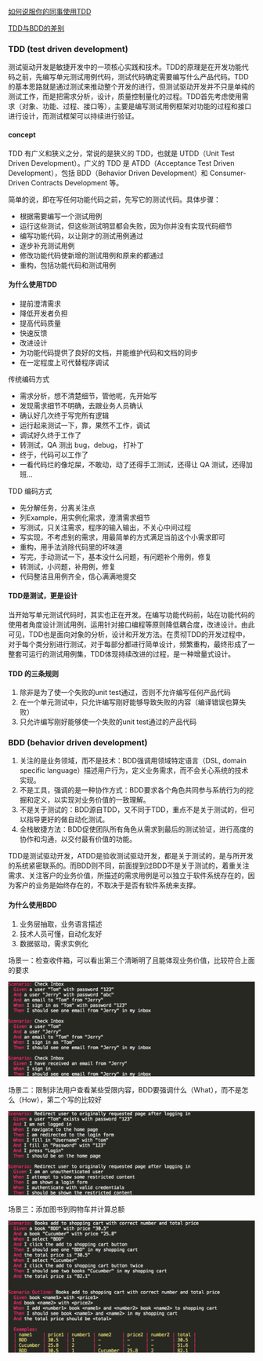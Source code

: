 [如何说服你的同事使用TDD](https://zhuanlan.zhihu.com/p/31662844)

[TDD与BDD的差别](http://ilucas.me/2016/03/07/difference-between-tdd-and-bdd/)


### TDD (test driven development)
测试驱动开发是敏捷开发中的一项核心实践和技术。TDD的原理是在开发功能代码之前，先编写单元测试用例代码，测试代码确定需要编写什么产品代码。TDD的基本思路就是通过测试来推动整个开发的进行，但测试驱动开发并不只是单纯的测试工作，而是把需求分析，设计，质量控制量化的过程。TDD首先考虑使用需求（对象、功能、过程、接口等），主要是编写测试用例框架对功能的过程和接口进行设计，而测试框架可以持续进行验证。

#### concept
TDD 有广义和狭义之分，常说的是狭义的 TDD，也就是 UTDD（Unit Test Driven Development）。广义的 TDD 是 ATDD（Acceptance Test Driven Development），包括 BDD（Behavior Driven Development）和 Consumer-Driven Contracts Development 等。

简单的说，即在写任何功能代码之前，先写它的测试代码。具体步骤：
- 根据需要编写一个测试用例
- 运行这些测试，但这些测试明显都会失败，因为你并没有实现代码细节
- 编写功能代码，以让刚才的测试用例通过
- 逐步补充测试用例
- 修改功能代码使新增的测试用例和原来的都通过
- 重构，包括功能代码和测试用例

#### 为什么使用TDD
- 提前澄清需求
- 降低开发者负担
- 提高代码质量
- 快速反馈
- 改进设计
- 为功能代码提供了良好的文档，并能维护代码和文档的同步
- 在一定程度上可代替程序调试


传统编码方式
- 需求分析，想不清楚细节，管他呢，先开始写
- 发现需求细节不明确，去跟业务人员确认
- 确认好几次终于写完所有逻辑
- 运行起来测试一下，靠，果然不工作，调试
- 调试好久终于工作了
- 转测试，QA 测出 bug，debug， 打补丁
- 终于，代码可以工作了
- 一看代码烂的像坨屎，不敢动，动了还得手工测试，还得让 QA 测试，还得加班...

TDD 编码方式
- 先分解任务，分离关注点
- 列Example，用实例化需求，澄清需求细节
- 写测试，只关注需求，程序的输入输出，不关心中间过程
- 写实现，不考虑别的需求，用最简单的方式满足当前这个小需求即可
- 重构，用手法消除代码里的坏味道
- 写完，手动测试一下，基本没什么问题，有问题补个用例，修复
- 转测试，小问题，补用例，修复
- 代码整洁且用例齐全，信心满满地提交

#### TDD是测试，更是设计
当开始写单元测试代码时，其实也正在开发。在编写功能代码前，站在功能代码的使用者角度设计测试用例，运用针对接口编程等原则降低耦合度，改进设计。由此可见，TDD也是面向对象的分析，设计和开发方法。在贯彻TDD的开发过程中，对于每个类分别进行测试，对于每部分都进行简单设计，频繁重构，最终形成了一整套可运行的测试用例集，TDD体现持续改进的过程，是一种增量式设计。

#### TDD 的三条规则
1. 除非是为了使一个失败的unit test通过，否则不允许编写任何产品代码
2. 在一个单元测试中，只允许编写刚好能够导致失败的内容（编译错误也算失败）
3. 只允许编写刚好能够使一个失败的unit test通过的产品代码


### BDD (behavior driven development)
1. 关注的是业务领域，而不是技术：BDD强调用领域特定语言（DSL, domain specific language）描述用户行为，定义业务需求，而不会关心系统的技术实现。
2. 不是工具，强调的是一种协作方式：BDD要求各个角色共同参与系统行为的挖掘和定义，以实现对业务价值的一致理解。
3. 不是关于测试的：BDD源自TDD，又不同于TDD，重点不是关于测试的，但可以指导更好的做自动化测试。
4. 全栈敏捷方法：BDD促使团队所有角色从需求到最后的测试验证，进行高度的协作和沟通，以交付最有价值的功能。

TDD是测试驱动开发，ATDD是验收测试驱动开发，都是关于测试的，是与所开发的系统紧密联系的。而BDD则不同，前面提到过BDD不是关于测试的，着重关注需求、关注客户的业务价值，所描述的需求用例是可以独立于软件系统存在的，因为客户的业务是始终存在的，不取决于是否有软件系统来支撑。

#### 为什么使用BDD
1. 业务层抽取，业务语言描述
2. 技术人员可懂，自动化友好
3. 数据驱动，需求实例化

场景一：检查收件箱，可以看出第三个清晰明了且能体现业务价值，比较符合上面的要求

![](./images/interview-1.png)

场景二：限制非法用户查看某些受限内容，BDD要强调什么（What），而不是怎么（How），第二个写的比较好

![](./images/interview-2.png)

场景三：添加图书到购物车并计算总额

![](./images/interview-3.png)